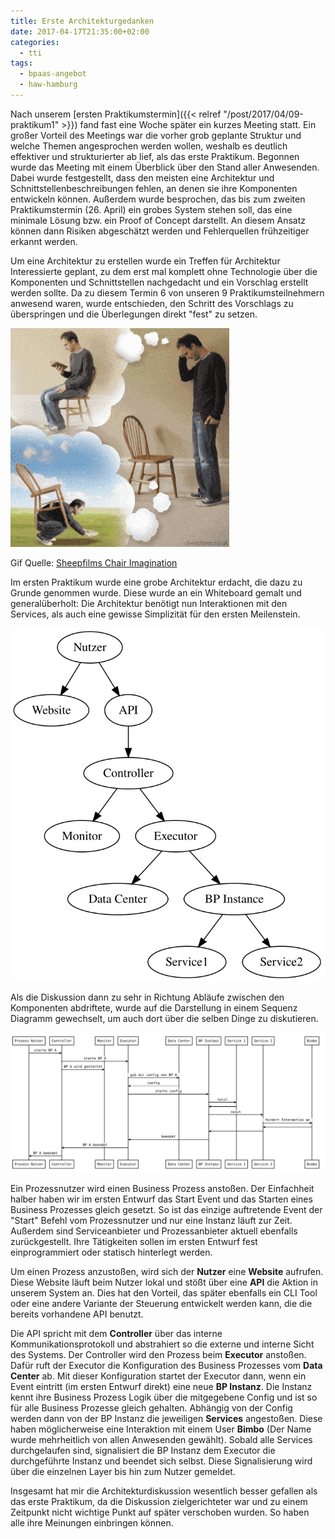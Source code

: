 ```yaml
---
title: Erste Architekturgedanken
date: 2017-04-17T21:35:00+02:00
categories:
  - tti
tags:
  - bpaas-angebot
  - haw-hamburg
---
```


Nach unserem [ersten Praktikumstermin]({{< relref "/post/2017/04/09-praktikum1" >}}) fand fast eine Woche später ein kurzes Meeting statt.
Ein großer Vorteil des Meetings war die vorher grob geplante Struktur und welche Themen angesprochen werden wollen, weshalb es deutlich effektiver und strukturierter ab lief, als das erste Praktikum.
Begonnen wurde das Meeting mit einem Überblick über den Stand aller Anwesenden.
Dabei wurde festgestellt, dass den meisten eine Architektur und Schnittstellenbeschreibungen fehlen, an denen sie ihre Komponenten entwickeln können.
Außerdem wurde besprochen, das bis zum zweiten Praktikumstermin (26. April) ein grobes System stehen soll, das eine minimale Lösung bzw. ein Proof of Concept darstellt.
An diesem Ansatz können dann Risiken abgeschätzt werden und Fehlerquellen frühzeitiger erkannt werden.

Um eine Architektur zu erstellen wurde ein Treffen für Architektur Interessierte geplant, zu dem erst mal komplett ohne Technologie über die Komponenten und Schnittstellen nachgedacht und ein Vorschlag erstellt werden sollte.
Da zu diesem Termin 6 von unseren 9 Praktikumsteilnehmern anwesend waren, wurde entschieden, den Schritt des Vorschlags zu überspringen und die Überlegungen direkt "fest" zu setzen.

![Jeder hat andere Gedanken](/assets/2017/04/chairimagine1.gif)

Gif Quelle: [Sheepfilms Chair Imagination](http://sheepfilms.co.uk/2010/05/20/chair-imagination/)

Im ersten Praktikum wurde eine grobe Architektur erdacht, die dazu zu Grunde genommen wurde.
Diese wurde an ein Whiteboard gemalt und generalüberholt: Die Architektur benötigt nun Interaktionen mit den Services, als auch eine gewisse Simplizität für den ersten Meilenstein.

![Komponenten Erster Ansatz](/assets/2017/04/ersteransatz-komponenten.svg)

Als die Diskussion dann zu sehr in Richtung Abläufe zwischen den Komponenten abdriftete, wurde auf die Darstellung in einem Sequenz Diagramm gewechselt, um auch dort über die selben Dinge zu diskutieren.

![Sequenz Diagramm Erster Ansatz](/assets/2017/04/ersteransatz-sequence.svg)

Ein Prozessnutzer wird einen Business Prozess anstoßen.
Der Einfachheit halber haben wir im ersten Entwurf das Start Event und das Starten eines Business Prozesses gleich gesetzt.
So ist das einzige auftretende Event der "Start" Befehl vom Prozessnutzer und nur eine Instanz läuft zur Zeit.
Außerdem sind Serviceanbieter und Prozessanbieter aktuell ebenfalls zurückgestellt.
Ihre Tätigkeiten sollen im ersten Entwurf fest einprogrammiert oder statisch hinterlegt werden.

Um einen Prozess anzustoßen, wird sich der **Nutzer** eine **Website** aufrufen.
Diese Website läuft beim Nutzer lokal und stößt über eine **API** die Aktion in unserem System an.
Dies hat den Vorteil, das später ebenfalls ein CLI Tool oder eine andere Variante der Steuerung entwickelt werden kann, die die bereits vorhandene API benutzt.

Die API spricht mit dem **Controller** über das interne Kommunikationsprotokoll und abstrahiert so die externe und interne Sicht des Systems.
Der Controller wird den Prozess beim **Executor** anstoßen.
Dafür ruft der Executor die Konfiguration des Business Prozesses vom **Data Center** ab.
Mit dieser Konfiguration startet der Executor dann, wenn ein Event eintritt (im ersten Entwurf direkt) eine neue **BP Instanz**.
Die Instanz kennt ihre Business Prozess Logik über die mitgegebene Config und ist so für alle Business Prozesse gleich gehalten.
Abhängig von der Config werden dann von der BP Instanz die jeweiligen **Services** angestoßen.
Diese haben möglicherweise eine Interaktion mit einem User **Bimbo** (Der Name wurde mehrheitlich von allen Anwesenden gewählt).
Sobald alle Services durchgelaufen sind, signalisiert die BP Instanz dem Executor die durchgeführte Instanz und beendet sich selbst.
Diese Signalisierung wird über die einzelnen Layer bis hin zum Nutzer gemeldet.

Insgesamt hat mir die Architekturdiskussion wesentlich besser gefallen als das erste Praktikum, da die Diskussion zielgerichteter war und zu einem Zeitpunkt nicht wichtige Punkt auf später verschoben wurden.
So haben alle ihre Meinungen einbringen können.
